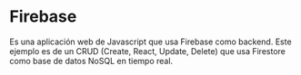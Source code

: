 # Firebase

Es una aplicación web de Javascript que usa Firebase como backend. 
Este ejemplo es de un CRUD (Create, React, Update, Delete) que usa Firestore como base de datos NoSQL en tiempo real.
